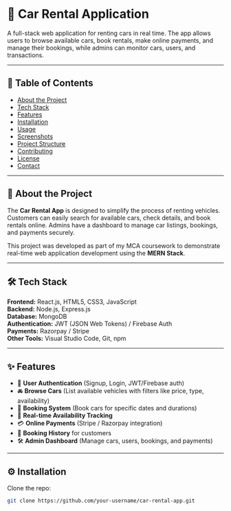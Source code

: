 # 🚗 Car Rental Application

A full-stack web application for renting cars in real time. The app allows users to browse available cars, book rentals, make online payments, and manage their bookings, while admins can monitor cars, users, and transactions.

---

## 📌 Table of Contents
- [About the Project](#about-the-project)  
- [Tech Stack](#tech-stack)  
- [Features](#features)  
- [Installation](#installation)  
- [Usage](#usage)  
- [Screenshots](#screenshots)  
- [Project Structure](#project-structure)  
- [Contributing](#contributing)  
- [License](#license)  
- [Contact](#contact)  

---

## 📖 About the Project
The **Car Rental App** is designed to simplify the process of renting vehicles. Customers can easily search for available cars, check details, and book rentals online. Admins have a dashboard to manage car listings, bookings, and payments securely.  

This project was developed as part of my MCA coursework to demonstrate real-time web application development using the **MERN Stack**.

---

## 🛠 Tech Stack
**Frontend:** React.js, HTML5, CSS3, JavaScript  
**Backend:** Node.js, Express.js  
**Database:** MongoDB  
**Authentication:** JWT (JSON Web Tokens) / Firebase Auth  
**Payments:** Razorpay / Stripe  
**Other Tools:** Visual Studio Code, Git, npm  

---

## ✨ Features
- 🔑 **User Authentication** (Signup, Login, JWT/Firebase auth)  
- 🚘 **Browse Cars** (List available vehicles with filters like price, type, availability)  
- 📅 **Booking System** (Book cars for specific dates and durations)  
- 📍 **Real-time Availability Tracking**  
- 💳 **Online Payments** (Stripe / Razorpay integration)  
- 📜 **Booking History** for customers  
- 🛠 **Admin Dashboard** (Manage cars, users, bookings, and payments)  

---

## ⚙️ Installation

Clone the repo:  
```bash
git clone https://github.com/your-username/car-rental-app.git

